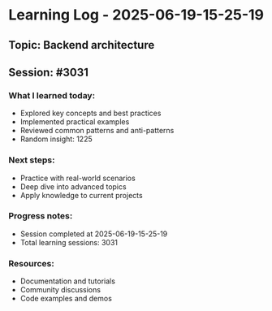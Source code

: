 # Learning Log - 2025-06-19-15-25-19

## Topic: Backend architecture
## Session: #3031

### What I learned today:
- Explored key concepts and best practices
- Implemented practical examples  
- Reviewed common patterns and anti-patterns
- Random insight: 1225

### Next steps:
- Practice with real-world scenarios
- Deep dive into advanced topics
- Apply knowledge to current projects

### Progress notes:
- Session completed at 2025-06-19-15-25-19
- Total learning sessions: 3031

### Resources:
- Documentation and tutorials
- Community discussions
- Code examples and demos
